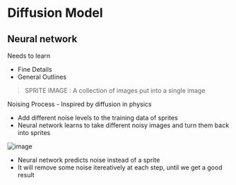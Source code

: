 # Diffusion Model

## Neural network

Needs to learn
- Fine Details
- General Outlines

> SPRITE IMAGE : A collection of images put into a single image

Noising Process - Inspired by diffusion in physics

- Add different noise levels to the training data of sprites
- Neural network learns to take different noisy images and turn them back into sprites

![image](https://github.com/devRawnie/Large-Language-Models/assets/43227329/fa0991b2-c24e-4007-940a-ac94f231d042)

- Neural network predicts noise instead of a sprite
- It will remove some noise itereatively at each step, until we get a good result
